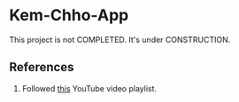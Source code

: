 # **Kem-Chho-App**

This project is not COMPLETED. It's under CONSTRUCTION.

## References

1) Followed [this](https://youtube.com/playlist?list=PLBxWkM8PLHcr2vkdY2n9rIcxjZ9Th3Us7) YouTube video playlist.